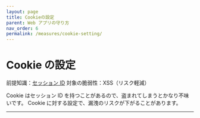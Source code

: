 ```yaml
---
layout: page
title: Cookieの設定
parent: Web アプリの守り方
nav_order: 6
permalink: /measures/cookie-setting/
---
```


# Cookie の設定

前提知識：[セッション ID](../../webapp/cookie-session/)
対象の脆弱性：XSS（リスク軽減）

Cookie はセッション ID を持つことがあるので、盗まれてしまうとかなり不味いです。
Cookie に対する設定で、漏洩のリスクが下がることがあります。

---

